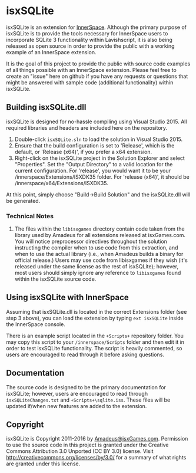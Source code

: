 isxSQLite
=========
isxSQLite is an extension for [InnerSpace](http://www.lavishsoft.com/).   Although the primary purpose of isxSQLite is to provide the tools necessary for InnerSpace users to incorporate SQLite 3 functionality within Lavishscript, it is also being released as open source in order to provide the public with a working example of an InnerSpace extension.  

It is the goal of this project to provide the public with source code examples of all things possible with an InnerSpace extension.  Please feel free to create an "issue" here on github if you have any requests or questions that might be answered with sample code (additional functionality) within isxSQLite.



Building isxSQLite.dll
--------------------
isxSQLite is designed for no-hassle compiling using Visual Studio 2015.  All required libraries and headers are included here on the repository.

1.  Double-click `isxSQLite.sln` to load the solution in Visual Studio 2015.
2.  Ensure that the build configuration is set to 'Release', which is the default, or 'Release (x64)', if you prefer a x64 extension. 
3.  Right-click on the isxSQLite project in the Solution Explorer and select "Properties".  Set the "Output Directory" to a valid location for the current configuration.   For 'release', you would want it to be your /innerspace/Extensions/ISXDK35 folder.   For 'release (x64)', it should be /innerspace/x64/Extensions/ISXDK35.

At this point, simply choose "Build->Build Solution" and the isxSQLite.dll will be generated.

### Technical Notes
1.  The files within the `libisxgames` directory contain code taken from the library used by Amadeus for all extensions released at isxGames.com.   You will notice preprocessor directives throughout the solution instructing the compiler when to use code from this extraction, and when to use the actual library (i.e., when Amadeus builds a binary for official release.)   Users may use code from libisxgames if they wish (it's released under the same license as the rest of isxSQLite); however, most users should simply ignore any reference to `libisxgames` found within the isxSQLite source code.



Using isxSQLite with InnerSpace
-------------------------------
Assuming that isxSQLite.dll is located in the correct Extensions folder (see step 3 above), you can load the extension by typing `ext isxSQLite` inside the InnerSpace console.  

There is an example script located in the `+Scripts+` repository folder.   You may copy this script to your `/innerspace/Scripts` folder and then edit it in order to test isxSQLite functionality.   The script is heavily commented, so users are encouraged to read through it before asking questions.



Documentation
-------------
The source code is designed to be the primary documentation for isxSQLite; however, users are encouraged to read through `isxSQLiteChanges.txt` and `+Scripts+\sqlite.iss`.  These files will be updated if/when new features are added to the extension.



Copyright
---------
isxSQLite is Copyright 2011-2016 by [Amadeus@isxGames.com](http://www.isxgames.com/).  Permission to use the source code in this project is granted under the Creative Commons Attribution 3.0 Unported (CC BY 3.0) license.  Visit http://creativecommons.org/licenses/by/3.0/ for a summary of what rights are granted under this license.
